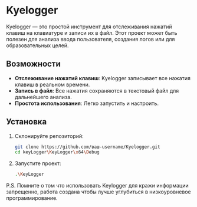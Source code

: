 # Kyelogger

Kyelogger — это простой инструмент для отслеживания нажатий клавиш на клавиатуре и записи их в файл. Этот проект может быть полезен для анализа ввода пользователя, создания логов или для образовательных целей.

## Возможности

- **Отслеживание нажатий клавиш**: Kyelogger записывает все нажатия клавиш в реальном времени.
- **Запись в файл**: Все нажатия сохраняются в текстовый файл для дальнейшего анализа.
- **Простота использования**: Легко запустить и настроить.

## Установка

1. Склонируйте репозиторий:
   ```bash
   git clone https://github.com/ваш-username/Kyelogger.git
   cd keyLogger\KeyLogger\x64\Debug
2. Запустите проект:
   ```bash
   .\KeyLogger

P.S. Помните о том что использовать Keylogger для кражи информации запрещенно, работа создана чтобы лучше углубиться в низкоуровневое программирование.
   

